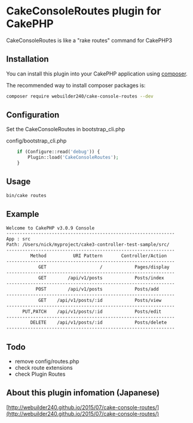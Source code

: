 # CakeConsoleRoutes plugin for CakePHP

CakeConsoleRoutes is like a "rake routes" command for CakePHP3

## Installation

You can install this plugin into your CakePHP application using [composer](http://getcomposer.org).

The recommended way to install composer packages is:

``` bash
composer require webuilder240/cake-console-routes --dev
```

## Configuration

Set the CakeConsoleRoutes in bootstrap_cli.php

config/bootstrap_cli.php

``` php
	if (Configure::read('debug')) {
		Plugin::load('CakeConsoleRoutes');
	}
```

## Usage

``` bash
bin/cake routes
```

## Example

``` bash
Welcome to CakePHP v3.0.9 Console
---------------------------------------------------------------
App : src
Path: /Users/nick/myproject/cake3-controller-test-sample/src/
---------------------------------------------------------------
         Method          URI Pattern       Controller/Action
---------------------------------------------------------------
            GET                    /            Pages/display
---------------------------------------------------------------
            GET        /api/v1/posts            Posts/index
---------------------------------------------------------------
           POST        /api/v1/posts            Posts/add
---------------------------------------------------------------
            GET    /api/v1/posts/:id            Posts/view
---------------------------------------------------------------
      PUT,PATCH    /api/v1/posts/:id            Posts/edit
---------------------------------------------------------------
         DELETE    /api/v1/posts/:id            Posts/delete
---------------------------------------------------------------
```

## Todo
 - remove config/routes.php
 - check route extensions
 - check Plugin Routes
 
## About this plugin infomation (Japanese)
[http://webuilder240.github.io/2015/07/cake-console-routes/](http://webuilder240.github.io/2015/07/cake-console-routes/)
